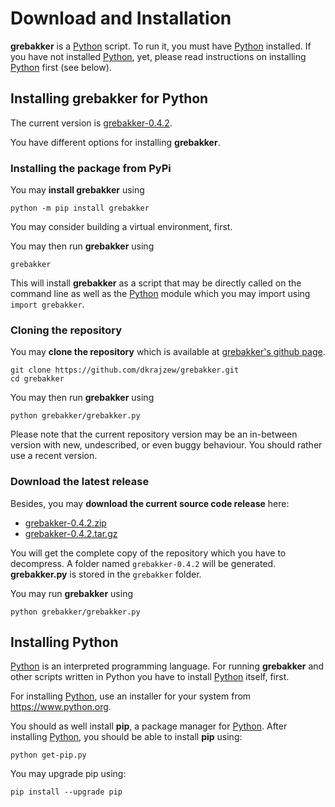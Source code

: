 # Download and Installation

__grebakker__ is a [Python](https://www.python.org/) script. To run it, you must have [Python](https://www.python.org/) installed. If you have not installed [Python](https://www.python.org/), yet, please read instructions on installing [Python](https://www.python.org/) first (see below).


## Installing grebakker for Python

The current version is [grebakker-0.4.2](https://github.com/dkrajzew/grebakker/releases/tag/0.4.2).

You have different options for installing __grebakker__.

### Installing the package from PyPi

You may __install grebakker__ using

```console
python -m pip install grebakker
```

You may consider building a virtual environment, first.

You may then run __grebakker__ using 

```console
grebakker
```

This will install __grebakker__ as a script that may be directly called on the command line as well as the [Python](https://www.python.org/) module which you may import using ```import grebakker```.

### Cloning the repository

You may __clone the repository__ which is available at [grebakker&apos;s github page](https://github.com/dkrajzew/grebakker).

```console
git clone https://github.com/dkrajzew/grebakker.git
cd grebakker
```

You may then run __grebakker__ using 

```console
python grebakker/grebakker.py
```

Please note that the current repository version may be an in-between version with new, undescribed, or even buggy behaviour. You should rather use a recent version.

### Download the latest release

Besides, you may __download the current source code release__ here:

* [grebakker-0.4.2.zip](https://github.com/dkrajzew/grebakker/archive/refs/tags/0.4.2.zip)
* [grebakker-0.4.2.tar.gz](https://github.com/dkrajzew/grebakker/archive/refs/tags/0.4.2.tar.gz)

You will get the complete copy of the repository which you have to decompress. A folder named ```grebakker-0.4.2``` will be generated. __grebakker.py__ is stored in the ```grebakker``` folder.

You may run __grebakker__ using 

```console
python grebakker/grebakker.py
```


## Installing Python

[Python](https://www.python.org/) is an interpreted programming language. For running __grebakker__ and other scripts written in Python you have to install [Python](https://www.python.org/) itself, first.

For installing [Python](https://www.python.org/), use an installer for your system from <https://www.python.org>.

You should as well install **pip**, a package manager for [Python](https://www.python.org/). After installing [Python](https://www.python.org/), you should be able to install **pip** using:

```console
python get-pip.py
```

You may upgrade pip using:

```console
pip install --upgrade pip
```



